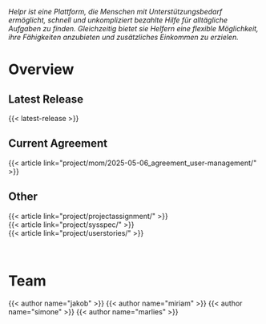 _Helpr ist eine Plattform, die Menschen mit Unterstützungsbedarf ermöglicht, schnell und
unkompliziert bezahlte Hilfe für alltägliche Aufgaben zu finden. Gleichzeitig bietet 
sie Helfern eine flexible Möglichkeit, ihre Fähigkeiten anzubieten und zusätzliches 
Einkommen zu erzielen._

# Overview

## Latest Release

{{< latest-release >}}

## Current Agreement

{{< article link="project/mom/2025-05-06_agreement_user-management/" >}}

## Other

{{< article link="project/projectassignment/" >}}
<br>
{{< article link="project/sysspec/" >}}
<br>
{{< article link="project/userstories/" >}}


<br>

# Team

{{< author name="jakob" >}}
{{< author name="miriam" >}}
{{< author name="simone" >}}
{{< author name="marlies" >}}